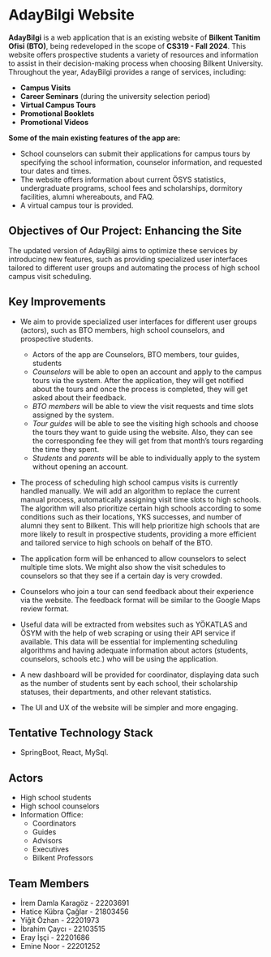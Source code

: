 # AdayBilgi Website 

**AdayBilgi** is a web application that is an existing website of **Bilkent Tanitim Ofisi (BTO)**, being redeveloped in the scope of **CS319 - Fall 2024**. This website offers prospective students a variety of resources and information to assist in their decision-making process when choosing Bilkent University. Throughout the year, AdayBilgi provides a range of services, including:
- **Campus Visits**
- **Career Seminars** (during the university selection period)
- **Virtual Campus Tours**
- **Promotional Booklets**
- **Promotional Videos**

**Some of the main existing features of the app are:**
- School counselors can submit their applications for campus tours by specifying the school information, counselor information, and requested tour dates and times.
- The website offers information about current ÖSYS statistics, undergraduate programs, school fees and scholarships, dormitory facilities, alumni whereabouts, and FAQ.
- A virtual campus tour is provided.

## Objectives of Our Project: Enhancing the Site
The updated version of AdayBilgi aims to optimize these services by introducing new features, such as providing specialized user interfaces tailored to different user groups and automating the process of high school campus visit scheduling.

## Key Improvements
- We aim to provide specialized user interfaces for different user groups (actors), such as BTO members, high school counselors, and prospective students.
  - Actors of the app are Counselors, BTO members, tour guides, students 
  - _Counselors_ will be able to open an account and apply to the campus tours via the system. After the application, they will get notified about the tours and once the process is completed, they will get asked about their feedback.
  - _BTO members_ will be able to view the visit requests and time slots assigned by the system.
  - _Tour guides_ will be able to see the visiting high schools and choose the tours they want to guide using the website. Also, they can see the corresponding fee they will get from that month’s tours regarding the time they spent.
  - _Students_ and _parents_ will be able to individually apply to the system without opening an account.

- The process of scheduling high school campus visits is currently handled manually. We will add an algorithm to replace the current manual process, automatically assigning visit time slots to high schools. The algorithm will also prioritize certain high schools according to some conditions such as their locations, YKS successes, and number of alumni they sent to Bilkent. This will help prioritize high schools that are more likely to result in prospective students, providing a more efficient and tailored service to high schools on behalf of the BTO.
- The application form will be enhanced to allow counselors to select multiple time slots. We might also show the visit schedules to counselors so that they see if a certain day is very crowded.
- Counselors who join a tour can send feedback about their experience via the website. The feedback format will be similar to the Google Maps review format.
- Useful data will be extracted from websites such as YÖKATLAS and ÖSYM with the help of web scraping or using their API service if available. This data will be essential for implementing scheduling algorithms and having adequate information about actors (students, counselors, schools etc.) who will be using the application.
- A new dashboard will be provided for coordinator, displaying data such as the number of students sent by each school, their scholarship statuses, their departments, and other relevant statistics.
- The UI and UX of the website will be simpler and more engaging.

## Tentative Technology Stack
- SpringBoot, React, MySql.

## Actors
- High school students
- High school counselors
- Information Office:
  - Coordinators
  - Guides
  - Advisors
  - Executives
  - Bilkent Professors

## Team Members
- İrem Damla Karagöz - 22203691
- Hatice Kübra Çağlar - 21803456
- Yiğit Özhan - 22201973
- İbrahim Çaycı - 22103515
- Eray İşçi - 22201686
- Emine Noor - 22201252
